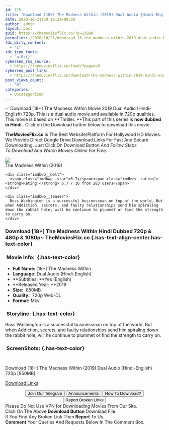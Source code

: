 ```yaml
---
id: 175
title: 'Download [18+] The Madness Within (2019) Dual Audio {Hindi-English} 720p [850MB]'
date: 2020-10-21T20:10:21+00:00
author: admin
layout: post
guid: https://themoviesflix.co/?p=13898
permalink: /2020/10/21/download-18-the-madness-within-2019-dual-audio-hindi-english-720p-850mb/
tdc_dirty_content:
  - "1"
tdc_icon_fonts:
  - 'a:0:{}'
cyberseo_rss_source:
  - https://themoviesflix.co/feed/?paged=8
cyberseo_post_link:
  - https://themoviesflix.co/download-the-madness-within-2019-hindi-english-720p/
post_views_count:
  - "0"
categories:
  - Uncategorized
---
```

✅ Download [18+] The Madness Within&nbsp;Movie&nbsp;2019 Dual Audio (Hindi-English)&nbsp;720p. This is&nbsp;a&nbsp;dual audio&nbsp;movie and available in&nbsp;720p&nbsp;qualities. This movie is based on&nbsp;**Thriller.&nbsp;**This part of this series is&nbsp;**now dubbed in&nbsp;Hindi.&nbsp;**&nbsp;Click on the Download button below to download this movie.

**TheMoviesFlix.co**&nbsp;is The Best Website/Platform For Hollywood HD Movies. We Provide Direct Google Drive Download Links For Fast And Secure Downloading. Just Click On Download Button&nbsp;_And Follow Steps To&nbsp;Download And Watch Movies Online For Free_.

<div class="imdbwp imdbwp--movie dark">
  <div class="imdbwp__thumb">
    <a class="imdbwp__link" target="_blank" title="The Madness Within" href="https://www.imdb.com/title/tt3921694/" rel="nofollow noopener noreferrer"><img class="imdbwp__img" src="https://m.media-amazon.com/images/M/MV5BMWE0MzYzMDItMDVjZi00ZGJlLTliMDgtMzdkODhmOTcxZTExXkEyXkFqcGdeQXVyMTcwMTg5NDY@._V1_SX300.jpg" /></a>
  </div>
  
  <div class="imdbwp__content">
    <div class="imdbwp__header">
      <span class="imdbwp__title">The Madness Within</span> (2019)
    </div>
    
    <div class="imdbwp__belt">
      <span class="imdbwp__star">6.7</span><span class="imdbwp__rating"><strong>Rating:</strong> 6.7 / 10 from 283 users</span>
    </div>
    
    <div class="imdbwp__teaser">
      Russ Washington is a successful businessman on top of the world. But when Addiction, secrets, and faulty relationships send him spiraling down the rabbit hole, will he continue to plummet or find the strength to carry on.
    </div>
  </div>
</div>

### Download [18+] The Madness Within Hindi&nbsp;Dubbed 720p & 480p & 1080p~ TheMoviesFlix.co {.has-text-align-center.has-text-color}

### &nbsp;Movie Info:&nbsp; {.has-text-color}

  * **Full Name:&nbsp;**[18+] The Madness Within
  * **Language:**&nbsp;Dual Audio (Hindi-English)
  * **Subtitles:&nbsp;**Yes (English)
  * **Released Year:&nbsp;**2019
  * **Size:**&nbsp; 850MB
  * **Quality:**&nbsp; 720p Web-DL
  * **Format:**&nbsp;Mkv

### &nbsp;Storyline: {.has-text-color}

Russ Washington is a successful businessman on top of the world. But when Addiction, secrets, and faulty relationships send him spiraling down the rabbit hole, will he continue to plummet or find the strength to carry on.

### &nbsp;ScreenShots: {.has-text-color}

<div class="wp-block-image">
  <figure class="aligncenter"><img src="https://i.imgur.com/HZjYwiC.jpg" alt /></figure>
</div>

<div class="wp-block-image">
  <figure class="aligncenter"><img src="https://i.imgur.com/BKCyPXx.jpg" alt /></figure>
</div>

<p class="has-text-align-center has-text-color has-medium-font-size">
  Download [18+] The Madness Within (2019) Dual Audio (Hindi-English) 720p [850MB]
</p>

<span class="mb-center maxbutton-3-center"><span class="maxbutton-3-container mb-container"><a class="maxbutton-3 maxbutton maxbutton-post-button" target="_blank" rel="nofollow noopener noreferrer" href="https://coinquint.com/a15132/"><span class="mb-text">Download Links</span></a></span></span>

<center>
</center>

<center>
  <a href="https://t.me/themoviesflixcom" target="_blank" data-wpel-link="external" rel="nofollow external noopener noreferrer"><button class="button button5">Join Our Telegram</button></a> <a href="https://themoviesflix.co/download-the-madness-within-2019-hindi-english-720p/#" target="_blank" data-wpel-link="external" rel="nofollow external noopener noreferrer"><button class="button button5">Announcements</button></a> <a href="https://themoviesflix.com/how-to-download/" target="_blank" data-wpel-link="external" rel="nofollow external noopener noreferrer"><button class="button button5">How To Download?</button></a> <a href="https://themoviesflix.co/download-the-madness-within-2019-hindi-english-720p/#" target="_blank" data-wpel-link="external" rel="nofollow external noopener noreferrer"><button class="button button5">Report Broken Links</button></a>
</center>

<div class="alert alert-danger">
  Please Do Not Use VPN for Downloading Movies From Our Site.
</div>

<div class="alert alert-success">
  Click On The Above <strong>Download Button</strong> Download File.
</div>

<div class="alert alert-warning">
  If You Find Any Broken Link Then <strong>Report</strong> To Us.
</div>

<div class="alert alert-info">
  <strong>Comment</strong> Your Queries And Requests Below In The Comment Box.
</div>